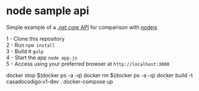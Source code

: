 # node sample api
Simple example of a [.net core API](https://github.com/tresende/dotnetcoresampleapi) for comparison with [nodejs](https://github.com/tresende/nodejssampleapi)


1 - Clone this repository<br />
2 - Run `npm install`<br />
3 - Build it `gulp`<br />
4 - Start the app `node app.js`<br />
5 - Access using your preferred browser at `http://localhost:3000`<br/>


docker stop $(docker ps -a -q)
docker rm $(docker ps -a -q)
docker build -t casadocodigo:v1-dev .
docker-compose up
